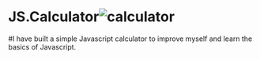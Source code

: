 # JS.Calculator![calculator](https://github.com/AlperAyik/JS.Calculator/assets/144916215/12c0c6d8-0fb5-45e8-a22d-970774d9381a)
#I have built a simple Javascript calculator to improve myself and learn the basics of Javascript.
